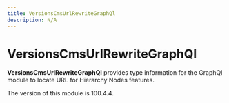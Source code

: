 ```yaml
---
title: VersionsCmsUrlRewriteGraphQl
description: N/A
---
```


# VersionsCmsUrlRewriteGraphQl

**VersionsCmsUrlRewriteGraphQl** provides type information for the GraphQl module to locate URL for Hierarchy Nodes features.

<InlineAlert slots="text" />
The version of this module is 100.4.4.
